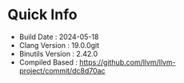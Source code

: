 # Quick Info
* Build Date : 2024-05-18
* Clang Version : 19.0.0git
* Binutils Version : 2.42.0
* Compiled Based : https://github.com/llvm/llvm-project/commit/dc8d70ac
